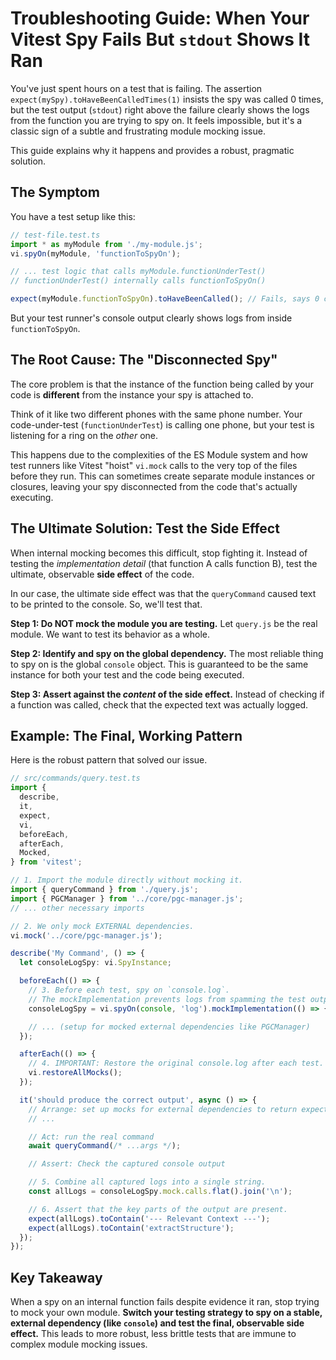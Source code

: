 # Troubleshooting Guide: When Your Vitest Spy Fails But `stdout` Shows It Ran

You've just spent hours on a test that is failing. The assertion `expect(mySpy).toHaveBeenCalledTimes(1)` insists the spy was called 0 times, but the test output (`stdout`) right above the failure clearly shows the logs from the function you are trying to spy on. It feels impossible, but it's a classic sign of a subtle and frustrating module mocking issue.

This guide explains why it happens and provides a robust, pragmatic solution.

## The Symptom

You have a test setup like this:

```typescript
// test-file.test.ts
import * as myModule from './my-module.js';
vi.spyOn(myModule, 'functionToSpyOn');

// ... test logic that calls myModule.functionUnderTest()
// functionUnderTest() internally calls functionToSpyOn()

expect(myModule.functionToSpyOn).toHaveBeenCalled(); // Fails, says 0 calls
```

But your test runner's console output clearly shows logs from inside `functionToSpyOn`.

## The Root Cause: The "Disconnected Spy"

The core problem is that the instance of the function being called by your code is **different** from the instance your spy is attached to.

Think of it like two different phones with the same phone number. Your code-under-test (`functionUnderTest`) is calling one phone, but your test is listening for a ring on the _other_ one.

This happens due to the complexities of the ES Module system and how test runners like Vitest "hoist" `vi.mock` calls to the very top of the files before they run. This can sometimes create separate module instances or closures, leaving your spy disconnected from the code that's actually executing.

## The Ultimate Solution: Test the Side Effect

When internal mocking becomes this difficult, stop fighting it. Instead of testing the _implementation detail_ (that function A calls function B), test the ultimate, observable **side effect** of the code.

In our case, the ultimate side effect was that the `queryCommand` caused text to be printed to the console. So, we'll test that.

**Step 1: Do NOT mock the module you are testing.**
Let `query.js` be the real module. We want to test its behavior as a whole.

**Step 2: Identify and spy on the global dependency.**
The most reliable thing to spy on is the global `console` object. This is guaranteed to be the same instance for both your test and the code being executed.

**Step 3: Assert against the _content_ of the side effect.**
Instead of checking if a function was called, check that the expected text was actually logged.

## Example: The Final, Working Pattern

Here is the robust pattern that solved our issue.

```typescript
// src/commands/query.test.ts
import {
  describe,
  it,
  expect,
  vi,
  beforeEach,
  afterEach,
  Mocked,
} from 'vitest';

// 1. Import the module directly without mocking it.
import { queryCommand } from './query.js';
import { PGCManager } from '../core/pgc-manager.js';
// ... other necessary imports

// 2. We only mock EXTERNAL dependencies.
vi.mock('../core/pgc-manager.js');

describe('My Command', () => {
  let consoleLogSpy: vi.SpyInstance;

  beforeEach(() => {
    // 3. Before each test, spy on `console.log`.
    // The mockImplementation prevents logs from spamming the test output.
    consoleLogSpy = vi.spyOn(console, 'log').mockImplementation(() => {});

    // ... (setup for mocked external dependencies like PGCManager)
  });

  afterEach(() => {
    // 4. IMPORTANT: Restore the original console.log after each test.
    vi.restoreAllMocks();
  });

  it('should produce the correct output', async () => {
    // Arrange: set up mocks for external dependencies to return expected data
    // ...

    // Act: run the real command
    await queryCommand(/* ...args */);

    // Assert: Check the captured console output

    // 5. Combine all captured logs into a single string.
    const allLogs = consoleLogSpy.mock.calls.flat().join('\n');

    // 6. Assert that the key parts of the output are present.
    expect(allLogs).toContain('--- Relevant Context ---');
    expect(allLogs).toContain('extractStructure');
  });
});
```

## Key Takeaway

When a spy on an internal function fails despite evidence it ran, stop trying to mock your own module. **Switch your testing strategy to spy on a stable, external dependency (like `console`) and test the final, observable side effect.** This leads to more robust, less brittle tests that are immune to complex module mocking issues.
